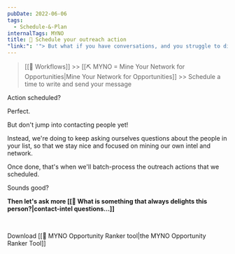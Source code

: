 ```yaml
---
pubDate: 2022-06-06
tags:
  - Schedule-&-Plan
internalTags: MYNO
title: 📆 Schedule your outreach action
"link:": '"> But what if you have conversations, and you struggle to direct them towards opportunities? Then you check the Opportunity Instigator"'
---
```


> [[🔁 Workflows]] >> [[⛏️ MYNO = Mine Your Network for Opportunities|Mine Your Network for Opportunities]] >> Schedule a time to write and send your message

Action scheduled?

Perfect.

But don't jump into contacting people yet!

Instead, we're doing to keep asking ourselves questions about the people in your list, so that we stay nice and focused on mining our own intel and network.

Once done, that's when we'll batch-process the outreach actions that we scheduled.

Sounds good?

**Then let's ask more [[🤩 What is something that always delights this person?|contact-intel questions...]]**

<br />

Download [[🔧 MYNO Opportunity Ranker tool|the MYNO Opportunity Ranker Tool]]
